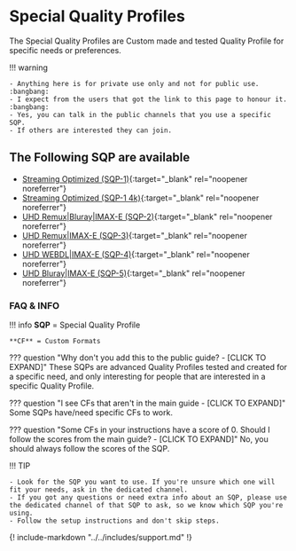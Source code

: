 # Special Quality Profiles

The Special Quality Profiles are Custom made and tested Quality Profile for specific needs or preferences.

!!! warning

    - Anything here is for private use only and not for public use. :bangbang:
    - I expect from the users that got the link to this page to honour it. :bangbang:
    - Yes, you can talk in the public channels that you use a specific SQP.
    - If others are interested they can join.

## The Following SQP are available

- [Streaming Optimized (SQP-1)](/SQP/1){:target="_blank" rel="noopener noreferrer"}
- [Streaming Optimized (SQP-1 4k)](/SQP/1-4k){:target="_blank" rel="noopener noreferrer"}
- [UHD Remux|Bluray|IMAX-E (SQP-2)](/SQP/2){:target="_blank" rel="noopener noreferrer"}
- [UHD Remux|IMAX-E (SQP-3)](/SQP/3){:target="_blank" rel="noopener noreferrer"}
- [UHD WEBDL|IMAX-E (SQP-4)](/SQP/4){:target="_blank" rel="noopener noreferrer"}
- [UHD Bluray|IMAX-E (SQP-5)](/SQP/5){:target="_blank" rel="noopener noreferrer"}

### FAQ & INFO

!!! info
    **SQP** = Special Quality Profile

    **CF** = Custom Formats

??? question "Why don't you add this to the public guide? - [CLICK TO EXPAND]"
    These SQPs are advanced Quality Profiles tested and created for a specific need, and only interesting for people that are interested in a specific Quality Profile.

??? question "I see CFs that aren't in the main guide - [CLICK TO EXPAND]"
    Some SQPs have/need specific CFs to work.

??? question "Some CFs in your instructions have a score of 0. Should I follow the scores from the main guide? - [CLICK TO EXPAND]"
    No, you should always follow the scores of the SQP.

!!! TIP

    - Look for the SQP you want to use. If you're unsure which one will fit your needs, ask in the dedicated channel.
    - If you got any questions or need extra info about an SQP, please use the dedicated channel of that SQP to ask, so we know which SQP you're using.
    - Follow the setup instructions and don't skip steps.

{! include-markdown "../../includes/support.md" !}
<!-- --8<-- "includes/support.md" -->
